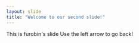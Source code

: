 ```yaml
---
layout: slide
title: "Welcome to our second slide!"
---
```

This is furobin's slide
Use the left arrow to go back!
